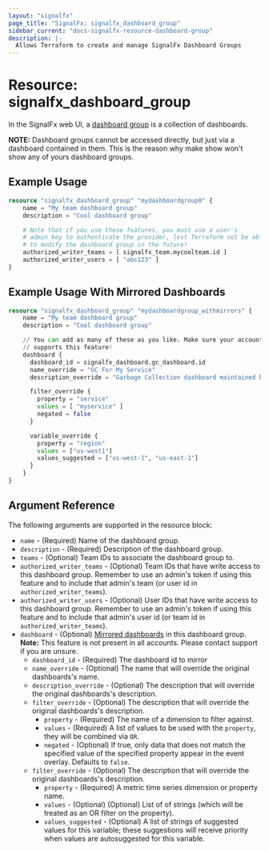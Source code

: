 ```yaml
---
layout: "signalfx"
page_title: "SignalFx: signalfx_dashboard_group"
sidebar_current: "docs-signalfx-resource-dashboard-group"
description: |-
  Allows Terraform to create and manage SignalFx Dashboard Groups
---
```


# Resource: signalfx_dashboard_group

In the SignalFx web UI, a [dashboard group](https://developers.signalfx.com/dashboard_groups_reference.html) is a collection of dashboards.

**NOTE:** Dashboard groups cannot be accessed directly, but just via a dashboard contained in them. This is the reason why make show won't show any of yours dashboard groups.

## Example Usage

```terraform
resource "signalfx_dashboard_group" "mydashboardgroup0" {
    name = "My team dashboard group"
    description = "Cool dashboard group"

    # Note that if you use these features, you must use a user's
    # admin key to authenticate the provider, lest Terraform not be able
    # to modify the dashboard group in the future!
    authorized_writer_teams = [ signalfx_team.mycoolteam.id ]
    authorized_writer_users = [ "abc123" ]
}
```

## Example Usage With Mirrored Dashboards

```terraform
resource "signalfx_dashboard_group" "mydashboardgroup_withmirrors" {
    name = "My team dashboard group"
    description = "Cool dashboard group"

    // You can add as many of these as you like. Make sure your account
    // supports this feature!
    dashboard {
      dashboard_id = signalfx_dashboard.gc_dashboard.id
      name_override = "GC For My Service"
      description_override = "Garbage Collection dashboard maintained by JVM team"

      filter_override {
        property = "service"
        values = [ "myservice" ]
        negated = false
      }

      variable_override {
        property = "region"
        values = ["us-west1"]
        values_suggested = ["us-west-1", "us-east-1"]
      }
    }
}
```

## Argument Reference

The following arguments are supported in the resource block:

* `name` - (Required) Name of the dashboard group.
* `description` - (Required) Description of the dashboard group.
* `teams` - (Optional) Team IDs to associate the dashboard group to.
* `authorized_writer_teams` - (Optional) Team IDs that have write access to this dashboard group. Remember to use an admin's token if using this feature and to include that admin's team (or user id in `authorized_writer_teams`).
* `authorized_writer_users` - (Optional) User IDs that have write access to this dashboard group. Remember to use an admin's token if using this feature and to include that admin's user id (or team id in `authorized_writer_teams`).
* `dashboard` - (Optional) [Mirrored dashboards](https://docs.signalfx.com/en/latest/dashboards/dashboard-mirrors.html) in this dashboard group. **Note:** This feature is not present in all accounts. Please contact support if you are unsure.
  * `dashboard_id` - (Required) The dashboard id to mirror
  * `name_override` - (Optional) The name that will override the original dashboards's name.
  * `description_override` - (Optional) The description that will override the original dashboards's description.
  * `filter_override` - (Optional) The description that will override the original dashboards's description.
    * `property` - (Required) The name of a dimension to filter against.
    * `values` - (Required) A list of values to be used with the `property`, they will be combined via `OR`.
    * `negated` - (Optional) If true,  only data that does not match the specified value of the specified property appear in the event overlay. Defaults to `false`.
  * `filter_override` - (Optional) The description that will override the original dashboards's description.
    * `property` - (Required) A metric time series dimension or property name.
    * `values` - (Optional) (Optional) List of of strings (which will be treated as an OR filter on the property).
    * `values_suggested` - (Optional) A list of strings of suggested values for this variable; these suggestions will receive priority when values are autosuggested for this variable.

